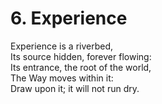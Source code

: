 # 6. Experience

Experience is a riverbed,  
Its source hidden, forever flowing:  
Its entrance, the root of the world,  
The Way moves within it:  
Draw upon it; it will not run dry.  

